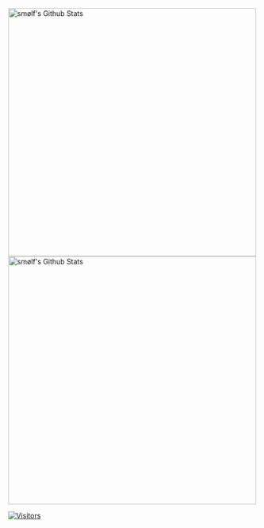 <img align="center" width=500 src="https://github-readme-stats.vercel.app/api?username=smolfdk&count_private=true&theme=dracula&title_color=FF0000&icon_color=FF0000&show_icons=true&hide=issues&border_color=FF0000&bg_color=20232A" alt="smølf's Github Stats" />
<img align="center" width=500 src="https://github-readme-stats.vercel.app/api/top-langs/?username=smolfdk&layout=compact&theme=dracula&title_color=FF0000&icon_color=FF0000&show_icons=true&border_color=FF0000&bg_color=20232A" alt="smølf's Github Stats" />

[![Visitors](https://komarev.com/ghpvc/?username=smolfdk&color=037F50&color=red)](https://github.com/smolf) 
